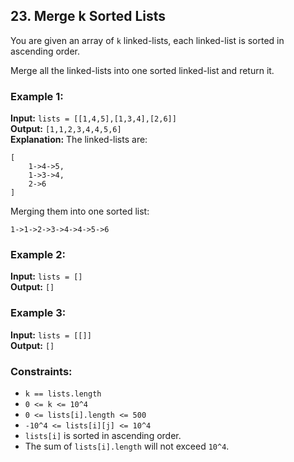 ## 23. Merge k Sorted Lists

You are given an array of `k` linked-lists, each linked-list is sorted in ascending order.

Merge all the linked-lists into one sorted linked-list and return it.

### Example 1:

**Input:** `lists = [[1,4,5],[1,3,4],[2,6]]`  
**Output:** `[1,1,2,3,4,4,5,6]`  
**Explanation:** The linked-lists are:
```
[
    1->4->5,
    1->3->4,
    2->6
]
```
Merging them into one sorted list:
```
1->1->2->3->4->4->5->6
```

### Example 2:

**Input:** `lists = []`  
**Output:** `[]`

### Example 3:

**Input:** `lists = [[]]`  
**Output:** `[]`

### Constraints:

- `k == lists.length`
- `0 <= k <= 10^4`
- `0 <= lists[i].length <= 500`
- `-10^4 <= lists[i][j] <= 10^4`
- `lists[i]` is sorted in ascending order.
- The sum of `lists[i].length` will not exceed `10^4`.